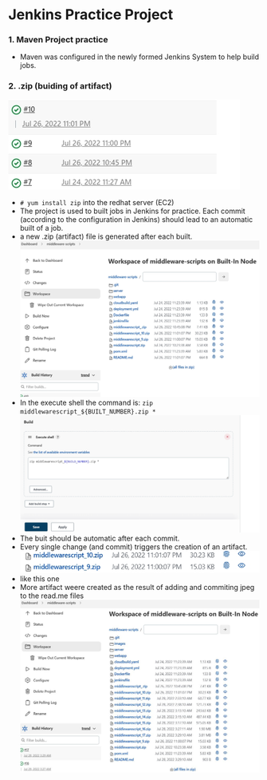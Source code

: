 # Jenkins Practice Project

### 1. Maven Project practice
* Maven was configured in the newly formed Jenkins System to help build jobs.

### 2. .zip (buiding of artifact)
![](images/new%20artifact%20in%20jenkins.jpg)
* `# yum install zip` into the redhat server (EC2)
* The project is used to built jobs in Jenkins for practice. Each commit (according to the configuration in Jenkins) should lead to an automatic built of a job.
* a new .zip (artifact) file is generated after each built.
![](images/new%20artifact%20inside%20workspace%20jenkinks.jpg)
* In the execute shell the command is: `zip middlewarescript_${BUILT_NUMBER}.zip *`
![](images/new%20artifact%20shell%20configuration%20build%20jenkins.jpg)
* The buit should be automatic after each commit. 
* Every single change (and commit) triggers the creation of an artifact.
![](images/new%20artifact%20build%20in%20jenkins.jpg)
* like this one
* More artifact weere created as the result of adding and commiting jpeg to the read.me files
![](images/Capture.JPG)
